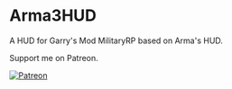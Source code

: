 # Arma3HUD
A HUD for Garry's Mod MilitaryRP based on Arma's HUD.


Support me on Patreon.

[![Patreon](https://i.imgur.com/My0EAE3.png)](https://patreon.com/Kyousei)
